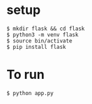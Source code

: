# setup

```
$ mkdir flask && cd flask
$ python3 -m venv flask
$ source bin/activate
$ pip install flask
```

# To run
``` $ python app.py ```
